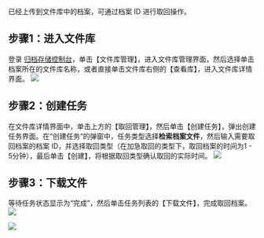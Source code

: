 已经上传到文件库中的档案，可通过档案 ID 进行取回操作。

## 步骤1：进入文件库
登录 [归档存储控制台](https://console.cloud.tencent.com/cas)，单击【文件库管理】，进入文件库管理界面，然后选择单击档案所在的文件库名称，或者直接单击文件库右侧的【查看库】，进入文件库详情界面。
![](https://main.qcloudimg.com/raw/0de27b3ee6f89f1b169f220a9410e122.png)

## 步骤2：创建任务
在文件库详情界面中，单击上方的【取回管理】，然后单击【创建任务】，弹出创建任务界面。在“创建任务”的弹窗中，任务类型选择**检索档案文件**，然后输入需要取回档案的档案 ID，并选择取回类型（在加急取回的类型下，取回档案的时间为1 - 5分钟），最后单击【创建】，将根据取回类型确认取回的实际时间。
![](https://qcloudimg.tencent-cloud.cn/raw/05afd6e3b4709e7f768376c02d23d854.png)

## 步骤3：下载文件
等待任务状态显示为“完成”，然后单击任务列表的【下载文件】，完成取回档案。
![](https://main.qcloudimg.com/raw/6353b8be1928e87f6aaa56f237b9656a.png)

![](https://main.qcloudimg.com/raw/6353b8be1928e87f6aaa56f237b9656a.png)


